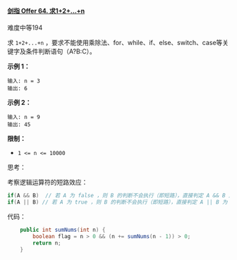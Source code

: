 #### [剑指 Offer 64. 求1+2+…+n](https://leetcode-cn.com/problems/qiu-12n-lcof/)

难度中等194

求 `1+2+...+n` ，要求不能使用乘除法、for、while、if、else、switch、case等关键字及条件判断语句（A?B:C）。

**示例 1：**

```
输入: n = 3
输出: 6
```

**示例 2：**

```
输入: n = 9
输出: 45
```

**限制：**

- `1 <= n <= 10000`

思考：

考察逻辑运算符的短路效应：

```java
if(A && B)  // 若 A 为 false ，则 B 的判断不会执行（即短路），直接判定 A && B 为 false
if(A || B) // 若 A 为 true ，则 B 的判断不会执行（即短路），直接判定 A || B 为 true

```

代码：

```java
    public int sumNums(int n) {
        boolean flag = n > 0 && (n += sumNums(n - 1)) > 0;
        return n;
    }
```

